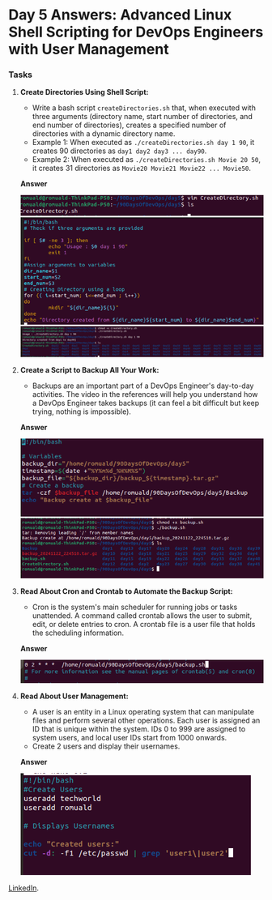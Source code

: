 
# Day 5 Answers: Advanced Linux Shell Scripting for DevOps Engineers with User Management

### Tasks

1. **Create Directories Using Shell Script:**
   - Write a bash script `createDirectories.sh` that, when executed with three arguments (directory name, start number of directories, and end number of directories), creates a specified number of directories with a dynamic directory name.
   - Example 1: When executed as `./createDirectories.sh day 1 90`, it creates 90 directories as `day1 day2 day3 ... day90`.
   - Example 2: When executed as `./createDirectories.sh Movie 20 50`, it creates 31 directories as `Movie20 Movie21 Movie22 ... Movie50`.

   **Answer**
   
   ![image](https://github.com/DJTJ21/90DaysOfDevOps/blob/main/2025/day05/image/task1.png)
   ![image](https://github.com/DJTJ21/90DaysOfDevOps/blob/main/2025/day05/image/task1-2.png)
   ![image](https://github.com/DJTJ21/90DaysOfDevOps/blob/main/2025/day05/image/task1-3.png)   

2. **Create a Script to Backup All Your Work:**
   - Backups are an important part of a DevOps Engineer's day-to-day activities. The video in the references will help you understand how a DevOps Engineer takes backups (it can feel a bit difficult but keep trying, nothing is impossible).

   **Answer**
   
   ![image](https://github.com/DJTJ21/90DaysOfDevOps/blob/main/2025/day05/image/task2.png)
   ![image](https://github.com/DJTJ21/90DaysOfDevOps/blob/main/2025/day05/image/task2-1.png)

3. **Read About Cron and Crontab to Automate the Backup Script:**
   - Cron is the system's main scheduler for running jobs or tasks unattended. A command called crontab allows the user to submit, edit, or delete entries to cron. A crontab file is a user file that holds the scheduling information.

   **Answer**
   
   ![image](https://github.com/DJTJ21/90DaysOfDevOps/blob/main/2025/day05/image/task3-1.png)   

4. **Read About User Management:**
   - A user is an entity in a Linux operating system that can manipulate files and perform several other operations. Each user is assigned an ID that is unique within the system. IDs 0 to 999 are assigned to system users, and local user IDs start from 1000 onwards.
   - Create 2 users and display their usernames.

   **Answer**
   
   ![image](https://github.com/DJTJ21/90DaysOfDevOps/blob/main/2025/day05/image/task4.png)

[LinkedIn](www.linkedin.com/in/romuald-djeteje).
